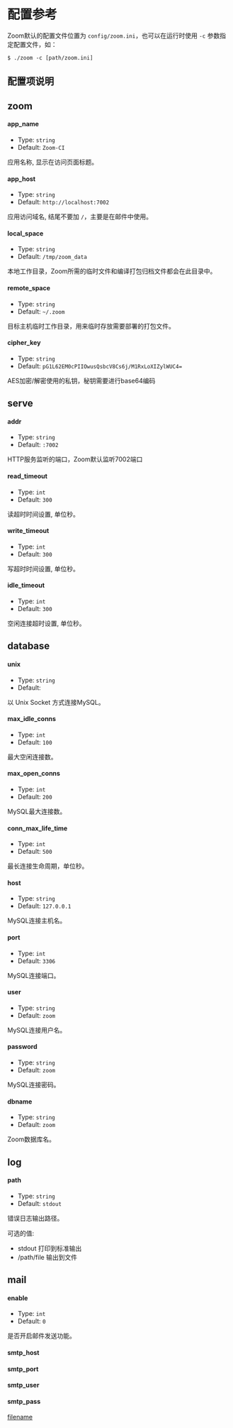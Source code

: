 # 配置参考

Zoom默认的配置文件位置为 `config/zoom.ini`，也可以在运行时使用 `-c` 参数指定配置文件，如：

```
$ ./zoom -c [path/zoom.ini]
```

## 配置项说明

## zoom

#### app_name

- Type: `string`
- Default: `Zoom-CI`

应用名称, 显示在访问页面标题。
#### app_host

- Type: `string`
- Default: `http://localhost:7002`

应用访问域名, 结尾不要加 `/`，主要是在邮件中使用。

#### local_space

- Type: `string`
- Default: `/tmp/zoom_data`

本地工作目录，Zoom所需的临时文件和编译打包归档文件都会在此目录中。

#### remote_space

- Type: `string`
- Default: `~/.zoom`

目标主机临时工作目录，用来临时存放需要部署的打包文件。

#### cipher_key

- Type: `string`
- Default: `pG1L62EM0cPIIOwusQsbcV8Cs6j/M1RxLoXIZylWUC4=`

AES加密/解密使用的私钥，秘钥需要进行base64编码

## serve

#### addr

- Type: `string`
- Default: `:7002`

HTTP服务监听的端口，Zoom默认监听7002端口

#### read_timeout

- Type: `int`
- Default: `300`

读超时时间设置, 单位秒。

#### write_timeout

- Type: `int`
- Default: `300`

写超时时间设置, 单位秒。


#### idle_timeout

- Type: `int`
- Default: `300`

空闲连接超时设置, 单位秒。

## database

#### unix

- Type: `string`
- Default: ` `

以 Unix Socket 方式连接MySQL。

#### max_idle_conns

- Type: `int`
- Default: `100`

最大空闲连接数。

#### max_open_conns

- Type: `int`
- Default: `200`

MySQL最大连接数。

#### conn_max_life_time

- Type: `int`
- Default: `500`

最长连接生命周期，单位秒。

#### host

- Type: `string`
- Default: `127.0.0.1`

MySQL连接主机名。

#### port

- Type: `int`
- Default: `3306`

MySQL连接端口。

#### user

- Type: `string`
- Default: `zoom`

MySQL连接用户名。

#### password

- Type: `string`
- Default: `zoom`

MySQL连接密码。

#### dbname

- Type: `string`
- Default: `zoom`

Zoom数据库名。

## log

#### path

- Type: `string`
- Default: `stdout`

错误日志输出路径。

可选的值:

- stdout 打印到标准输出
- /path/file 输出到文件

## mail

#### enable

- Type: `int`
- Default: `0`

是否开启邮件发送功能。

#### smtp_host

#### smtp_port

#### smtp_user

#### smtp_pass

[filename](include/footer.md ':include')